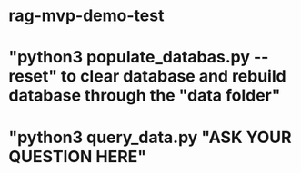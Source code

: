 # rag-mvp-demo-test

# "python3 populate_databas.py --reset" to clear database and rebuild database through the "data folder"

# "python3 query_data.py "ASK YOUR QUESTION HERE"